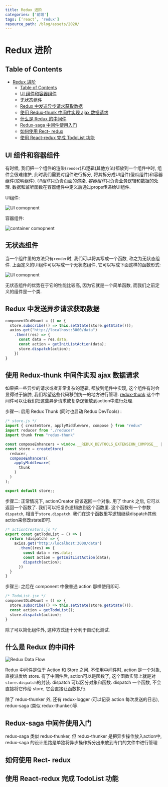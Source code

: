```yaml
---
title: Redux 进阶
categories: ['前端']
tags: [‘react’, 'redux']
resource_path: /blog/assets/2020/
---
```


# Redux 进阶

## Table of Contents

- [Redux 进阶](#redux-进阶)
  - [Table of Contents](#table-of-contents)
  - [UI 组件和容器组件](#ui-组件和容器组件)
  - [无状态组件](#无状态组件)
  - [Redux 中发送异步请求获取数据](#redux-中发送异步请求获取数据)
  - [使用 Redux-thunk 中间件实现 ajax 数据请求](#使用-redux-thunk-中间件实现-ajax-数据请求)
  - [什么是 Redux 的中间件](#什么是-redux-的中间件)
  - [Redux-saga 中间件使用入门](#redux-saga-中间件使用入门)
  - [如何使用 Rect- redux](#如何使用-rect--redux)
  - [使用 React-redux 完成 TodoList 功能](#使用-react-redux-完成-todolist-功能)

## UI 组件和容器组件

有时候, 我们把一个组件的渲染(```render```)和逻辑(其他方法)都放到一个组件中时, 组件会很难维护, 此时我们需要对组件进行拆分, 将其拆分成UI组件(傻瓜组件)和容器组件(聪明组件). *UI组件*只负责页面的渲染, *容器组件*只负责业务逻辑和数据的处理. 数据和监听函数在容器组件中定义后通过props传递给UI组件.

UI组件:

![UI comopnent](./ui-component.png)

容器组件:

![container comopnent](./container-component.png)

## 无状态组件

当一个组件里的方法只有```render```时, 我们可以将其写成一个函数, 称之为无状态组件. 上面定义的UI组件可以写成一个无状态组件, 它可以写成下面这样的函数形式:

![UI comopnent](./ui-component2.png)

无状态组件的优势在于它的性能比较高, 因为它就是一个简单函数, 而我们之前定义的组件是一个类.

## Redux 中发送异步请求获取数据

```js
componentDidMount = () => {
  store.subscribe(() => this.setState(store.getState()));
  axios.get("http://localhost:3000/data")
    .then((res) => {
      const data = res.data;
      const action = getInitListAction(data);
      store.dispatch(action);
    })
}
```

## 使用 Redux-thunk 中间件实现 ajax 数据请求

如果把一些异步的请求或者非常复杂的逻辑, 都放到组件中实现, 这个组件有时会显得过于臃肿, 我们希望这些代码移到统一的地方进行管理. [redux-thunk](https://github.com/reduxjs/redux-thunk) 这个中间件可以让我们把这些异步请求或复杂逻辑放到action中进行处理.

步骤一: 启用 Redux Thunk (同时也启动 Redux DevTools) :

```js
/* store.js */
import { createStore, applyMiddleware, compose } from "redux"
import reducer from './reducer'
import thunk from "redux-thunk"

const composeEnhancers = window.__REDUX_DEVTOOLS_EXTENSION_COMPOSE__ || compose;
const store = createStore(
  reducer,
  composeEnhancers(
    applyMiddleware(
      thunk
    )
  )
);

export default store;;
```

步骤二: 正常情况下, actionCreator 应该返回一个对象. 用了 thunk 之后, 它可以返回一个函数了. 我们可以把复杂逻辑放到这个函数里. 这个函数有一个参数```dispatch```, 相当于```store.dispatch```. 我们在这个函数里写逻辑继续dispatch其他action来修改state即可.

```js
/* actionCreators.js */
export const getTodoList = () => {
  return (dispatch) => {
    axios.get("http://localhost:3000/data")
      .then((res) => {
        const data = res.data;
        const action = getInitListAction(data);
        dispatch(action);
      })
  }
}
```

步骤三: 之后在 component 中像普通 action 那样使用即可.

```js
/* TodoList.jsx */
componentDidMount = () => {
  store.subscribe(() => this.setState(store.getState()));
  const action = getTodoList();
  store.dispatch(action);
}
```

除了可以简化组件外, 这种方式还十分利于自动化测试.

## 什么是 Redux 的中间件

![Redux Data Flow](./redux-data-flow.png)

Redux 中间件是位于 Action 和 Store 之间. 不使用中间件时, action 是一个对象, 直接派发给 store. 有了中间件后, action可以是函数了, 这个函数实际上就是对```store.dispatch```的封装. dispatch 可以区分对象和函数. dispatch 一个函数, 不会直接将它传给 store, 它会直接让函数执行.

除了 redux-thunker 外, 还有 redux-logger (可以记录 action 每次发送的日志), redux-saga (类似 redux-thunker)等.

## Redux-saga 中间件使用入门

redux-saga 类似 redux-thunker, 但 redux-thunker 是把异步操作放入action中, redux-saga 的设计思路是单独将异步操作拆分出来放到专门的文件中进行管理

## 如何使用 Rect- redux

## 使用 React-redux 完成 TodoList 功能
